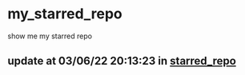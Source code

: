 # my_starred_repo
show me my starred repo

update at 03/06/22 20:13:23 in [starred_repo](./index.html)
---

